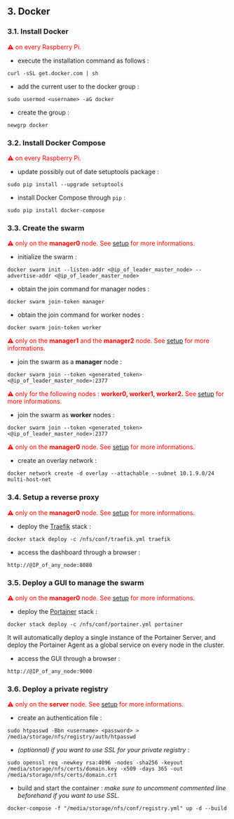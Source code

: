 ## 3. Docker

### 3.1. Install Docker

<span style="color:red">⚠ on every Raspberry Pi.</span>

* execute the installation command as follows :
```
curl -sSL get.docker.com | sh
```
* add the current user to the docker group : 
```
sudo usermod <username> -aG docker 
```
* create the group :
```
newgrp docker
```

### 3.2. Install Docker Compose

<span style="color:red">⚠ on every Raspberry Pi.</span>

* update possibly out of date setuptools package : 
```
sudo pip install --upgrade setuptools
```
* install Docker Compose through ```pip``` :
```
sudo pip install docker-compose
```

### 3.3. Create the swarm

<span style="color:red">⚠ only on the </span> **<span style="color:red">manager0</span>**<span style="color:red"> node. See [setup](https://github.com/FlorentinTh/PiCluster#setup) for more informations.</span>

* initialize the swarm :
```
docker swarm init --listen-addr <@ip_of_leader_master_node> --advertise-addr <@ip_of_leader_master_node>
```

* obtain the join command for manager nodes :
```
docker swarm join-token manager
```
* obtain the join command for worker nodes :
```
docker swarm join-token worker
```

<span style="color:red">⚠ only on the </span> **<span style="color:red">manager1</span>** <span style="color:red">and the</span> **<span style="color:red">manager2</span>**<span style="color:red"> node. See [setup](https://github.com/FlorentinTh/PiCluster#setup) for more informations.</span>

* join the swarm as a **manager** node :
```
docker swarm join --token <generated_token> <@ip_of_leader_master_node>:2377
```

<span style="color:red">⚠ only for the following nodes : </span> **<span style="color:red">worker0, worker1, worker2.</span>** <span style="color:red">See [setup](https://github.com/FlorentinTh/PiCluster#setup) for more informations.</span>

* join the swarm as **worker** nodes :
```
docker swarm join --token <generated_token> <@ip_of_leader_master_node>:2377
```
<span style="color:red">⚠ only on the </span> **<span style="color:red">manager0</span>**<span style="color:red"> node. See [setup](https://github.com/FlorentinTh/PiCluster#setup) for more informations.</span>

* create an overlay network : 
```
docker network create -d overlay --attachable --subnet 10.1.9.0/24 multi-host-net
```

### 3.4. Setup a reverse proxy

<span style="color:red">⚠ only on the </span> **<span style="color:red">manager0</span>**<span style="color:red"> node. See [setup](https://github.com/FlorentinTh/PiCluster#setup) for more informations.</span>

* deploy the [Traefik](http://www.portainer.io/) stack : 
```
docker stack deploy -c /nfs/conf/traefik.yml traefik
```
* access the dashboard through a browser : 
```
http://@IP_of_any_node:8080
```

### 3.5. Deploy a GUI to manage the swarm

<span style="color:red">⚠ only on the </span> **<span style="color:red">manager0</span>**<span style="color:red"> node. See [setup](https://github.com/FlorentinTh/PiCluster#setup) for more informations.</span>

* deploy the [Portainer](http://www.portainer.io/) stack : 
```
docker stack deploy -c /nfs/conf/portainer.yml portainer
```
It will automatically deploy a single instance of the Portainer Server, and deploy the Portainer Agent as a global service on every node in the cluster.

* access the GUI through a browser : 
```
http://@IP_of_any_node:9000
```

### 3.6. Deploy a private registry

<span style="color:red">⚠ only on the </span> **<span style="color:red">server</span>**<span style="color:red"> node. See [setup](https://github.com/FlorentinTh/PiCluster#setup) for more informations.</span>

* create an authentication file :
```
sudo htpasswd -Bbn <username> <password> > /media/storage/nfs/registry/auth/htpasswd
```

* _(optionnal) if you want to use SSL for your private registry_ : 
```
sudo openssl req -newkey rsa:4096 -nodes -sha256 -keyout /media/storage/nfs/certs/domain.key -x509 -days 365 -out /media/storage/nfs/certs/domain.crt
```

* build and start the container :
_make sure to uncomment commented line beforehand if you want to use SSL._
```
docker-compose -f "/media/storage/nfs/conf/registry.yml" up -d --build
```